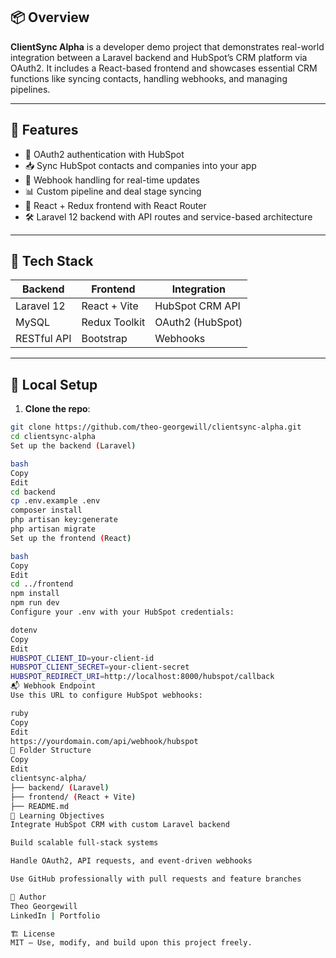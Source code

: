 ## 📦 Overview

**ClientSync Alpha** is a developer demo project that demonstrates real-world integration between a Laravel backend and HubSpot’s CRM platform via OAuth2. It includes a React-based frontend and showcases essential CRM functions like syncing contacts, handling webhooks, and managing pipelines.

---

## 🚀 Features

- 🔐 OAuth2 authentication with HubSpot
- 📥 Sync HubSpot contacts and companies into your app
- 🔄 Webhook handling for real-time updates
- 📊 Custom pipeline and deal stage syncing
- 🧠 React + Redux frontend with React Router
- 🛠 Laravel 12 backend with API routes and service-based architecture

---

## 🧠 Tech Stack

| Backend | Frontend | Integration |
|---------|----------|-------------|
| Laravel 12 | React + Vite | HubSpot CRM API |
| MySQL | Redux Toolkit | OAuth2 (HubSpot) |
| RESTful API | Bootstrap | Webhooks |

---

## 🧪 Local Setup

1. **Clone the repo**:

```bash
git clone https://github.com/theo-georgewill/clientsync-alpha.git
cd clientsync-alpha
Set up the backend (Laravel)

bash
Copy
Edit
cd backend
cp .env.example .env
composer install
php artisan key:generate
php artisan migrate
Set up the frontend (React)

bash
Copy
Edit
cd ../frontend
npm install
npm run dev
Configure your .env with your HubSpot credentials:

dotenv
Copy
Edit
HUBSPOT_CLIENT_ID=your-client-id
HUBSPOT_CLIENT_SECRET=your-client-secret
HUBSPOT_REDIRECT_URI=http://localhost:8000/hubspot/callback
📬 Webhook Endpoint
Use this URL to configure HubSpot webhooks:

ruby
Copy
Edit
https://yourdomain.com/api/webhook/hubspot
🧩 Folder Structure
Copy
Edit
clientsync-alpha/
├── backend/ (Laravel)
├── frontend/ (React + Vite)
├── README.md
📖 Learning Objectives
Integrate HubSpot CRM with custom Laravel backend

Build scalable full-stack systems

Handle OAuth2, API requests, and event-driven webhooks

Use GitHub professionally with pull requests and feature branches

👤 Author
Theo Georgewill
LinkedIn | Portfolio

🏗️ License
MIT – Use, modify, and build upon this project freely.